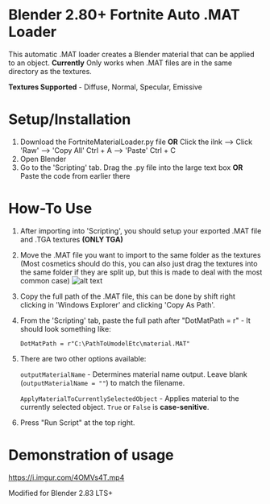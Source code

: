 # Blender 2.80+ Fortnite Auto .MAT Loader

This automatic .MAT loader creates a Blender material that can be applied to an object.
**Currently** Only works when .MAT files are in the same directory as the textures.

**Textures Supported** - Diffuse, Normal, Specular, Emissive 

# Setup/Installation

1. Download the FortniteMaterialLoader.py file **OR** Click the ilnk --> Click 'Raw' --> 'Copy All' Ctrl + A --> 'Paste' Ctrl + C
2. Open Blender
3. Go to the 'Scripting' tab. Drag the .py file into the large text box **OR**  Paste the code from earlier there

# How-To Use
1. After importing into 'Scripting', you should setup your exported .MAT file and .TGA textures **(ONLY TGA)**
2. Move the .MAT file you want to import to the same folder as the textures (Most cosmetics should do this, you can also just drag the textures into the same folder if they are split up, but this is made to deal with the most common case)
![alt text](https://i.imgur.com/msfkUP8.gif)
3. Copy the full path of the .MAT file, this can be done by shift right clicking in 'Windows Explorer' and clicking 'Copy As Path'.
4. From the 'Scripting' tab, paste the full path after "DotMatPath = r" - It should look something like: 

   `DotMatPath = r"C:\PathToUmodelEtc\material.MAT"`
   
5. There are two other options available:
   
   `outputMaterialName` - Determines material name output. Leave blank (`outputMaterialName = ""`) to match the filename.
   
   `ApplyMaterialToCurrentlySelectedObject` - Applies material to the currently selected object. `True` or `False` is __case-senitive__.
   
6. Press "Run Script" at the top right.

# Demonstration of usage
https://i.imgur.com/4OMVs4T.mp4

Modified for Blender 2.83 LTS+
